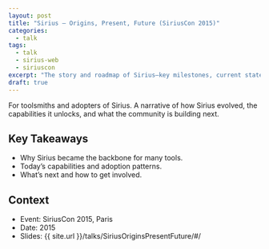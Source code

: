 ```yaml
---
layout: post
title: "Sirius — Origins, Present, Future (SiriusCon 2015)"
categories:
  - talk
tags:
  - talk
  - sirius-web
  - siriuscon
excerpt: "The story and roadmap of Sirius—key milestones, current state, and where it’s headed for tool builders."
draft: true
---
```


For toolsmiths and adopters of Sirius. A narrative of how Sirius evolved, the capabilities it unlocks, and what the community is building next.

## Key Takeaways
- Why Sirius became the backbone for many tools.
- Today’s capabilities and adoption patterns.
- What’s next and how to get involved.

## Context
- Event: SiriusCon 2015, Paris
- Date: 2015
- Slides: {{ site.url }}/talks/SiriusOriginsPresentFuture/#/
